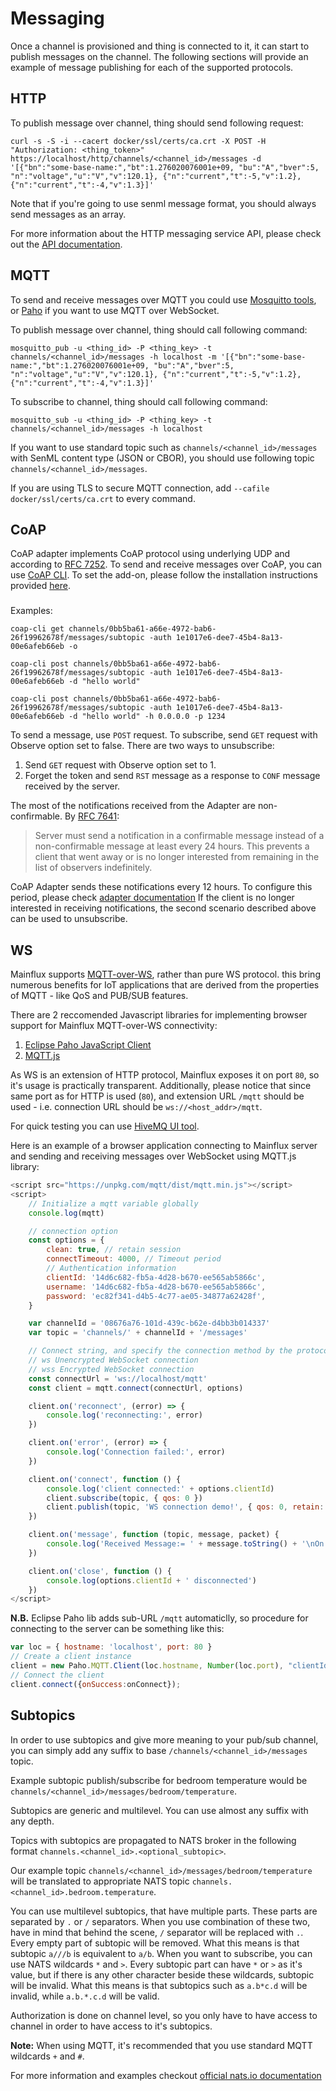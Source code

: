 # Messaging

Once a channel is provisioned and thing is connected to it, it can start to
publish messages on the channel. The following sections will provide an example
of message publishing for each of the supported protocols.

## HTTP

To publish message over channel, thing should send following request:

```
curl -s -S -i --cacert docker/ssl/certs/ca.crt -X POST -H "Authorization: <thing_token>" https://localhost/http/channels/<channel_id>/messages -d '[{"bn":"some-base-name:","bt":1.276020076001e+09, "bu":"A","bver":5, "n":"voltage","u":"V","v":120.1}, {"n":"current","t":-5,"v":1.2}, {"n":"current","t":-4,"v":1.3}]'
```

Note that if you're going to use senml message format, you should always send
messages as an array.

For more information about the HTTP messaging service API, please check out the [API documentation](https://github.com/mainflux/mainflux/blob/master/api/http.yml).

## MQTT

To send and receive messages over MQTT you could use [Mosquitto tools](https://mosquitto.org),
or [Paho](https://www.eclipse.org/paho/) if you want to use MQTT over WebSocket.

To publish message over channel, thing should call following command:

```
mosquitto_pub -u <thing_id> -P <thing_key> -t channels/<channel_id>/messages -h localhost -m '[{"bn":"some-base-name:","bt":1.276020076001e+09, "bu":"A","bver":5, "n":"voltage","u":"V","v":120.1}, {"n":"current","t":-5,"v":1.2}, {"n":"current","t":-4,"v":1.3}]'
```

To subscribe to channel, thing should call following command:

```
mosquitto_sub -u <thing_id> -P <thing_key> -t channels/<channel_id>/messages -h localhost
```

If you want to use standard topic such as `channels/<channel_id>/messages` with SenML content type (JSON or CBOR), you should use following topic `channels/<channel_id>/messages`.

If you are using TLS to secure MQTT connection, add `--cafile docker/ssl/certs/ca.crt`
to every command.

## CoAP

CoAP adapter implements CoAP protocol using underlying UDP and according to [RFC 7252](https://tools.ietf.org/html/rfc7252). To send and receive messages over CoAP, you can use [CoAP CLI](https://github.com/mainflux/coap-cli). To set the add-on, please follow the installation instructions provided [here](https://github.com/mainflux/coap-cli).

###
Examples:

```
coap-cli get channels/0bb5ba61-a66e-4972-bab6-26f19962678f/messages/subtopic -auth 1e1017e6-dee7-45b4-8a13-00e6afeb66eb -o
```
```
coap-cli post channels/0bb5ba61-a66e-4972-bab6-26f19962678f/messages/subtopic -auth 1e1017e6-dee7-45b4-8a13-00e6afeb66eb -d "hello world"
```
```
coap-cli post channels/0bb5ba61-a66e-4972-bab6-26f19962678f/messages/subtopic -auth 1e1017e6-dee7-45b4-8a13-00e6afeb66eb -d "hello world" -h 0.0.0.0 -p 1234
```
To send a message, use `POST` request.
To subscribe, send `GET` request with Observe option set to false. There are two ways to unsubscribe:
  1) Send `GET` request with Observe option set to 1.
  2) Forget the token and send `RST` message as a response to `CONF` message received by the server.

The most of the notifications received from the Adapter are non-confirmable. By [RFC 7641](https://tools.ietf.org/html/rfc7641#page-18):

> Server must send a notification in a confirmable message instead of a non-confirmable message at least every 24 hours. This prevents a client that went away or is no longer interested from remaining in the list of observers indefinitely.

CoAP Adapter sends these notifications every 12 hours. To configure this period, please check [adapter documentation](https://www.github.com/mainflux/mainflux/tree/master/coap/README.md) If the client is no longer interested in receiving notifications, the second scenario described above can be used to unsubscribe.

## WS
Mainflux supports [MQTT-over-WS](https://www.hivemq.com/blog/mqtt-essentials-special-mqtt-over-websockets/#:~:text=In%20MQTT%20over%20WebSockets%2C%20the,(WebSockets%20also%20leverage%20TCP).), rather than pure WS protocol. this bring numerous benefits for IoT applications that are derived from the properties of MQTT - like QoS and PUB/SUB features.

There are 2 reccomended Javascript libraries for implementing browser support for Mainflux MQTT-over-WS connectivity:

1. [Eclipse Paho JavaScript Client](https://www.eclipse.org/paho/index.php?page=clients/js/index.php)
2. [MQTT.js](https://github.com/mqttjs/MQTT.js)

As WS is an extension of HTTP protocol, Mainflux exposes it on port `80`, so it's usage is practically transparent.
Additionally, please notice that since same port as for HTTP is used (`80`), and extension URL `/mqtt` should be used -
i.e. connection URL should be `ws://<host_addr>/mqtt`.

For quick testing you can use [HiveMQ UI tool](http://www.hivemq.com/demos/websocket-client/).

Here is an example of a browser application connecting to Mainflux server and sending and receiving messages over WebSocket using MQTT.js library:

```javascript
<script src="https://unpkg.com/mqtt/dist/mqtt.min.js"></script>
<script>
    // Initialize a mqtt variable globally
    console.log(mqtt)

    // connection option
    const options = {
        clean: true, // retain session
        connectTimeout: 4000, // Timeout period
        // Authentication information
        clientId: '14d6c682-fb5a-4d28-b670-ee565ab5866c',
        username: '14d6c682-fb5a-4d28-b670-ee565ab5866c',
        password: 'ec82f341-d4b5-4c77-ae05-34877a62428f',
    }

    var channelId = '08676a76-101d-439c-b62e-d4bb3b014337'
    var topic = 'channels/' + channelId + '/messages'

    // Connect string, and specify the connection method by the protocol
    // ws Unencrypted WebSocket connection
    // wss Encrypted WebSocket connection
    const connectUrl = 'ws://localhost/mqtt'
    const client = mqtt.connect(connectUrl, options)

    client.on('reconnect', (error) => {
        console.log('reconnecting:', error)
    })

    client.on('error', (error) => {
        console.log('Connection failed:', error)
    })

    client.on('connect', function () {
        console.log('client connected:' + options.clientId)
        client.subscribe(topic, { qos: 0 })
        client.publish(topic, 'WS connection demo!', { qos: 0, retain: false })
    })

    client.on('message', function (topic, message, packet) {
        console.log('Received Message:= ' + message.toString() + '\nOn topic:= ' + topic)
    })

    client.on('close', function () {
        console.log(options.clientId + ' disconnected')
    })
</script>
```

**N.B.** Eclipse Paho lib adds sub-URL `/mqtt` automaticlly, so procedure for connecting to the server can be something like this:
```javascript
var loc = { hostname: 'localhost', port: 80 }
// Create a client instance
client = new Paho.MQTT.Client(loc.hostname, Number(loc.port), "clientId")
// Connect the client
client.connect({onSuccess:onConnect});
```

## Subtopics

In order to use subtopics and give more meaning to your pub/sub channel, you can simply add any suffix to base `/channels/<channel_id>/messages` topic.

Example subtopic publish/subscribe for bedroom temperature would be `channels/<channel_id>/messages/bedroom/temperature`.

Subtopics are generic and multilevel. You can use almost any suffix with any depth.

Topics with subtopics are propagated to NATS broker in the following format `channels.<channel_id>.<optional_subtopic>`.

Our example topic `channels/<channel_id>/messages/bedroom/temperature` will be translated to appropriate NATS topic `channels.<channel_id>.bedroom.temperature`.

You can use multilevel subtopics, that have multiple parts. These parts are separated by `.` or `/` separators.
When you use combination of these two, have in mind that behind the scene, `/` separator will be replaced with `.`.
Every empty part of subtopic will be removed. What this means is that subtopic `a///b` is equivalent to `a/b`.
When you want to subscribe, you can use NATS wildcards `*` and `>`. Every subtopic part can have `*` or `>` as it's value, but if there is any other character beside these wildcards, subtopic will be invalid. What this means is that subtopics such as `a.b*c.d` will be invalid, while `a.b.*.c.d` will be valid.

Authorization is done on channel level, so you only have to have access to channel in order to have access to
it's subtopics.

**Note:** When using MQTT, it's recommended that you use standard MQTT wildcards `+` and `#`.

For more information and examples checkout [official nats.io documentation](https://nats.io/documentation/writing_applications/subscribing/)
